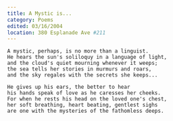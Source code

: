 ```yaml
---
title: A Mystic is...
category: Poems
edited: 03/16/2004
location: 380 Esplanade Ave #211
---
```


    A mystic, perhaps, is no more than a linguist.
    He hears the sun's soliloquy in a language of light,
    and the cloud's quiet mourning whenever it weeps;
    the sea tells her stories in murmurs and roars,
    and the sky regales with the secrets she keeps...

    He gives up his ears, the better to hear
    his hands speak of love as he caresses her cheeks.
    For when he rests his head on the loved one's chest,
    her soft breathing, heart beating, gentlest sighs
    are one with the mysteries of the fathomless deeps.



